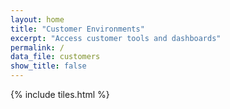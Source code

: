 ```yaml
---
layout: home
title: "Customer Environments"
excerpt: "Access customer tools and dashboards"
permalink: /
data_file: customers
show_title: false
---
```


{% include tiles.html %}
